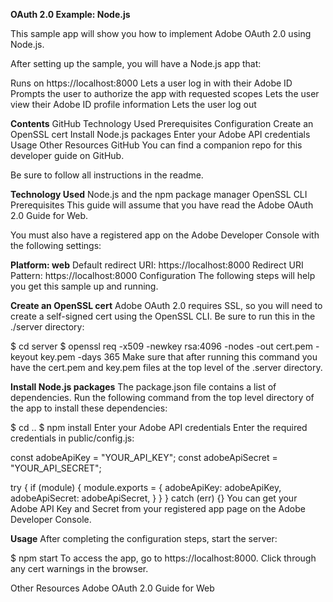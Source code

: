 **OAuth 2.0 Example: Node.js**


This sample app will show you how to implement Adobe OAuth 2.0 using Node.js.

After setting up the sample, you will have a Node.js app that:

Runs on https://localhost:8000
Lets a user log in with their Adobe ID
Prompts the user to authorize the app with requested scopes
Lets the user view their Adobe ID profile information
Lets the user log out

**Contents**
GitHub
Technology Used
Prerequisites
Configuration
Create an OpenSSL cert
Install Node.js packages
Enter your Adobe API credentials
Usage
Other Resources
GitHub
You can find a companion repo for this developer guide on GitHub.

Be sure to follow all instructions in the readme.

**Technology Used**
Node.js and the npm package manager
OpenSSL CLI
Prerequisites
This guide will assume that you have read the Adobe OAuth 2.0 Guide for Web.

You must also have a registered app on the Adobe Developer Console with the following settings:

**Platform: web**
Default redirect URI: https://localhost:8000
Redirect URI Pattern: https://localhost:8000
Configuration
The following steps will help you get this sample up and running.

**Create an OpenSSL cert**
Adobe OAuth 2.0 requires SSL, so you will need to create a self-signed cert using the OpenSSL CLI. Be sure to run this in the ./server directory:

$ cd server
$ openssl req -x509 -newkey rsa:4096 -nodes -out cert.pem -keyout key.pem -days 365
Make sure that after running this command you have the cert.pem and key.pem files at the top level of the .server directory.

**Install Node.js packages**
The package.json file contains a list of dependencies. Run the following command from the top level directory of the app to install these dependencies:

$ cd ..
$ npm install
Enter your Adobe API credentials
Enter the required credentials in public/config.js:

const adobeApiKey = "YOUR_API_KEY";
const adobeApiSecret = "YOUR_API_SECRET";

try {
  if (module) {
    module.exports = {
      adobeApiKey: adobeApiKey,
      adobeApiSecret: adobeApiSecret,
    }
  }
}
catch (err) {}
You can get your Adobe API Key and Secret from your registered app page on the Adobe Developer Console.

**Usage**
After completing the configuration steps, start the server:

$ npm start
To access the app, go to https://localhost:8000. Click through any cert warnings in the browser.

Other Resources
Adobe OAuth 2.0 Guide for Web
